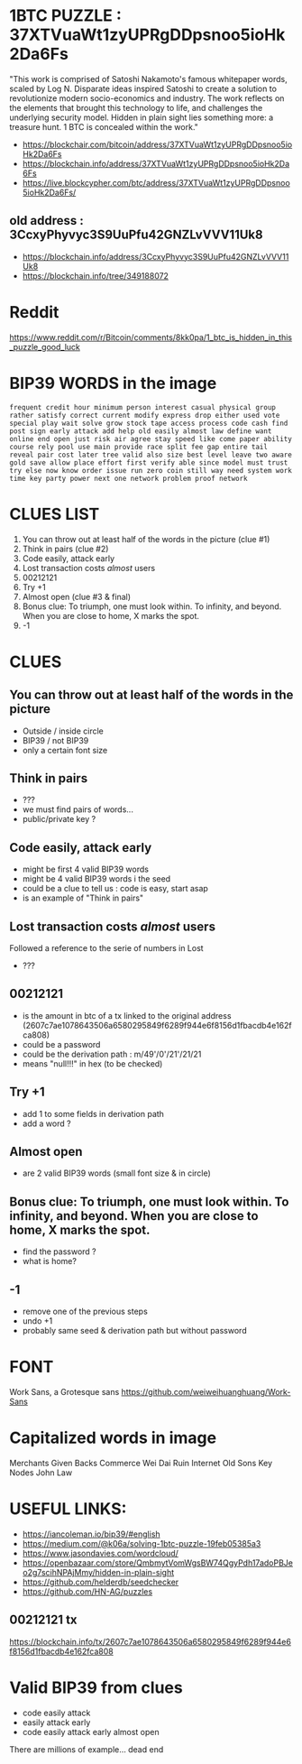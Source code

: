 # 1BTC PUZZLE : 37XTVuaWt1zyUPRgDDpsnoo5ioHk2Da6Fs

"This work is comprised of Satoshi Nakamoto's famous whitepaper words, scaled by Log N. Disparate ideas inspired Satoshi to create a solution to revolutionize modern socio-economics and industry. The work reflects on the elements that brought this technology to life, and challenges the underlying security model. Hidden in plain sight lies something more: a treasure hunt. 1 BTC is concealed within the work."

- https://blockchair.com/bitcoin/address/37XTVuaWt1zyUPRgDDpsnoo5ioHk2Da6Fs
- https://blockchain.info/address/37XTVuaWt1zyUPRgDDpsnoo5ioHk2Da6Fs
- https://live.blockcypher.com/btc/address/37XTVuaWt1zyUPRgDDpsnoo5ioHk2Da6Fs/


## old address : 3CcxyPhyvyc3S9UuPfu42GNZLvVVV11Uk8

- https://blockchain.info/address/3CcxyPhyvyc3S9UuPfu42GNZLvVVV11Uk8
- https://blockchain.info/tree/349188072

# Reddit

https://www.reddit.com/r/Bitcoin/comments/8kk0pa/1_btc_is_hidden_in_this_puzzle_good_luck

# BIP39 WORDS in the image

````
frequent credit hour minimum person interest casual physical group rather satisfy correct current modify express drop either used vote special play wait solve grow stock tape access process code cash find post sign early attack add help old easily almost law define want online end open just risk air agree stay speed like come paper ability course rely pool use main provide race split fee gap entire tail reveal pair cost later tree valid also size best level leave two aware gold save allow place effort first verify able since model must trust try else now know order issue run zero coin still way need system work time key party power next one network problem proof network
````

# CLUES LIST

1. You can throw out at least half of the words in the picture (clue #1)
2. Think in pairs (clue #2)
3. Code easily, attack early
4. Lost transaction costs *almost* users
5. 00212121
6. Try +1
7. Almost open (clue #3 & final)
8. Bonus clue: To triumph, one must look within. To infinity, and beyond. When you are close to home, X marks the spot.
9. -1

# CLUES

## You can throw out at least half of the words in the picture

- Outside / inside circle
- BIP39 / not BIP39
- only a certain font size

## Think in pairs

- ???
- we must find pairs of words...
- public/private key ?

## Code easily, attack early

- might be first 4 valid BIP39 words
- might be 4 valid BIP39 words i the seed
- could be a clue to tell us : code is easy, start asap
- is an example of "Think in pairs"

## Lost transaction costs *almost* users

Followed a reference to the serie of numbers in Lost

- ???

## 00212121

- is the amount in btc of a tx linked to the original address (2607c7ae1078643506a6580295849f6289f944e6f8156d1fbacdb4e162fca808)
- could be a password
- could be the derivation path : m/49'/0'/21'/21/21
- means "null!!!" in hex (to be checked)

## Try +1

- add 1 to some fields in derivation path
- add a word ?

## Almost open

- are 2 valid BIP39 words (small font size & in circle)


## Bonus clue: To triumph, one must look within. To infinity, and beyond. When you are close to home, X marks the spot.

- find the password ?
- what is home?

## -1

- remove one of the previous steps
- undo +1
- probably same seed & derivation path but without password

# FONT

Work Sans, a Grotesque sans https://github.com/weiweihuanghuang/Work-Sans

# Capitalized words in image

Merchants Given Backs Commerce Wei Dai Ruin Internet Old Sons Key Nodes John Law

# USEFUL LINKS:

- https://iancoleman.io/bip39/#english
- https://medium.com/@k06a/solving-1btc-puzzle-19feb05385a3
- https://www.jasondavies.com/wordcloud/
- https://openbazaar.com/store/QmbmytVomWgsBW74QgyPdh17adoPBJeo2g7scihNPAjMmy/hidden-in-plain-sight
- https://github.com/helderdb/seedchecker
- https://github.com/HN-AG/puzzles


## 00212121 tx

https://blockchain.info/tx/2607c7ae1078643506a6580295849f6289f944e6f8156d1fbacdb4e162fca808


# Valid BIP39 from clues

- code easily attack
- easily attack early
- code easily attack early almost open

There are millions of example... dead end